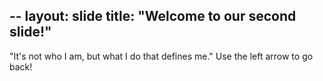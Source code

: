 --
layout: slide
title: "Welcome to our second slide!"
--
"It's not who I am, but what I do that defines me."
Use the left arrow to go back!